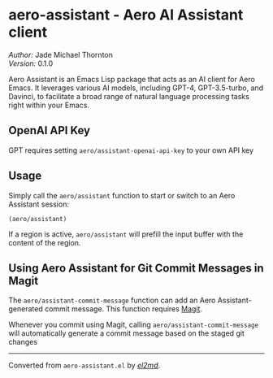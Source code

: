 # aero-assistant - Aero AI Assistant client

_Author:_ Jade Michael Thornton<br>
_Version:_ 0.1.0<br>

Aero Assistant is an Emacs Lisp package that acts as an AI client for Aero Emacs. It leverages
various AI models, including GPT-4, GPT-3.5-turbo, and Davinci, to facilitate a broad range of
natural language processing tasks right within your Emacs.

## OpenAI API Key

GPT requires setting `aero/assistant-openai-api-key` to your own API key

## Usage

Simply call the `aero/assistant` function to start or switch to an Aero Assistant session:

    (aero/assistant)

If a region is active, `aero/assistant` will prefill the input buffer with the content of the
region.

## Using Aero Assistant for Git Commit Messages in Magit

The `aero/assistant-commit-message` function can add an Aero Assistant- generated commit message.
This function requires [Magit](https://github.com/magit/magit).

Whenever you commit using Magit, calling `aero/assistant-commit-message` will automatically
generate a commit message based on the staged git changes


---
Converted from `aero-assistant.el` by [_el2md_](https://gitlab.com/thornjad/el2md).
